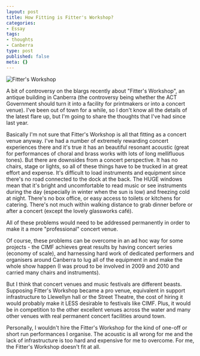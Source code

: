 ```yaml
---
layout: post
title: How Fitting is Fitter's Workshop?
categories:
- Essay
tags:
- thoughts
- Canberra
type: post
published: false
meta: {}
---
```


![Fitter's Workshop](https://farm4.static.flickr.com/3577/3496432939_e5433f5409.jpg)

A bit of controversy on the blargs recently about "Fitter's Workshop", an antique building in Canberra (the controversy being whether the ACT Government should turn it into a facility for printmakers or into a concert venue).  I've been out of town for a while, so I don't know all the details of the latest flare up, but I'm going to share the thoughts that I've had since last year.

Basically I'm not sure that Fitter's Workshop is all that fitting as a concert venue anyway.   I've had a number of extremely rewarding concert experiences there and it's true it has an beautiful resonant acoustic  (great for performances of choral and brass works with lots of long mellifluous tones). But there are downsides from a concert perspective. It has no chairs, stage or lights, so all of these things have to be trucked in at great effort and expense. It's difficult to load instruments and equipment since there's no road connected to the dock at the back. The HUGE windows mean that it's bright and uncomfortable to read music or see instruments during the day (especially in winter when the sun is low) and freezing cold at night. There's no box office, or easy access to toilets or kitchens for catering. There's not much within walking distance to grab dinner before or after a concert (except the lovely glassworks café).

All of these problems would need to be addressed permanently in order to make it a more "professional" concert venue.

Of course, these problems can be overcome in an ad hoc way for some projects - the CIMF achieves great results by having concert series (economy of scale), and harnessing hard work of dedicated performers and organisers around Canberra to lug all of the equipment in and make the whole show happen (I was proud to be involved in 2009 and 2010 and carried many chairs and instruments).

But I think that concert venues and music festivals are different beasts. Supposing Fitter's Workshop became a pro venue, equivalent in support infrastructure to Llewellyn hall or the Street Theatre, the cost of hiring it would probably make it LESS desirable to festivals like CIMF. Plus, it would be in competition to the other excellent venues across the water and many other venues with real permanent concert facilities around town.

Personally, I wouldn't hire the Fitter's Workshop for the kind of one-off or short run performances I organise. The acoustic is all wrong for me and the lack of infrastructure is too hard and expensive for me to overcome. For me, the Fitter's Workshop doesn't fit at all.
